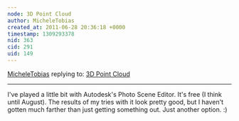 ```yaml
---
node: 3D Point Cloud
author: MicheleTobias
created_at: 2011-06-28 20:36:18 +0000
timestamp: 1309293378
nid: 363
cid: 291
uid: 149
---
```




[MicheleTobias](../profile/MicheleTobias) replying to: [3D Point Cloud](../notes/lpercifield/6-28-2011/3d-point-cloud)

----
I've played a little bit with Autodesk's Photo Scene Editor.  It's free (I think until August).  The results of my tries with it look pretty good, but I haven't gotten much farther than just getting something out.  Just another option.  :)